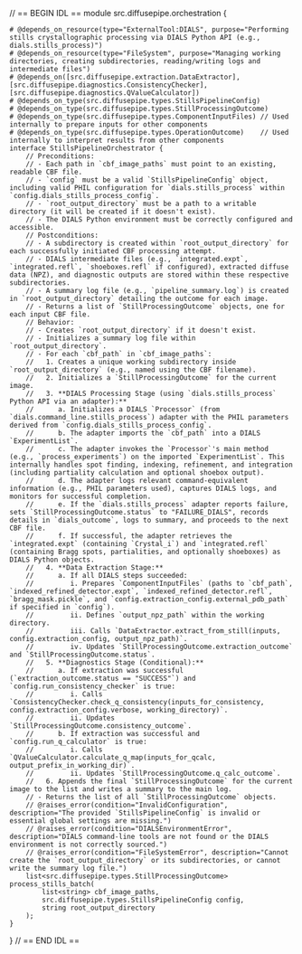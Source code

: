 // == BEGIN IDL ==
module src.diffusepipe.orchestration {

    # @depends_on_resource(type="ExternalTool:DIALS", purpose="Performing stills crystallographic processing via DIALS Python API (e.g., dials.stills_process)")
    # @depends_on_resource(type="FileSystem", purpose="Managing working directories, creating subdirectories, reading/writing logs and intermediate files")
    # @depends_on([src.diffusepipe.extraction.DataExtractor], [src.diffusepipe.diagnostics.ConsistencyChecker], [src.diffusepipe.diagnostics.QValueCalculator])
    # @depends_on_type(src.diffusepipe.types.StillsPipelineConfig)
    # @depends_on_type(src.diffusepipe.types.StillProcessingOutcome)
    # @depends_on_type(src.diffusepipe.types.ComponentInputFiles) // Used internally to prepare inputs for other components
    # @depends_on_type(src.diffusepipe.types.OperationOutcome)    // Used internally to interpret results from other components
    interface StillsPipelineOrchestrator {
        // Preconditions:
        // - Each path in `cbf_image_paths` must point to an existing, readable CBF file.
        // - `config` must be a valid `StillsPipelineConfig` object, including valid PHIL configuration for `dials.stills_process` within `config.dials_stills_process_config`.
        // - `root_output_directory` must be a path to a writable directory (it will be created if it doesn't exist).
        // - The DIALS Python environment must be correctly configured and accessible.
        // Postconditions:
        // - A subdirectory is created within `root_output_directory` for each successfully initiated CBF processing attempt.
        // - DIALS intermediate files (e.g., `integrated.expt`, `integrated.refl`, `shoeboxes.refl` if configured), extracted diffuse data (NPZ), and diagnostic outputs are stored within these respective subdirectories.
        // - A summary log file (e.g., `pipeline_summary.log`) is created in `root_output_directory` detailing the outcome for each image.
        // - Returns a list of `StillProcessingOutcome` objects, one for each input CBF file.
        // Behavior:
        // - Creates `root_output_directory` if it doesn't exist.
        // - Initializes a summary log file within `root_output_directory`.
        // - For each `cbf_path` in `cbf_image_paths`:
        //   1. Creates a unique working subdirectory inside `root_output_directory` (e.g., named using the CBF filename).
        //   2. Initializes a `StillProcessingOutcome` for the current image.
        //   3. **DIALS Processing Stage (using `dials.stills_process` Python API via an adapter):**
        //      a. Initializes a DIALS `Processor` (from `dials.command_line.stills_process`) adapter with the PHIL parameters derived from `config.dials_stills_process_config`.
        //      b. The adapter imports the `cbf_path` into a DIALS `ExperimentList`.
        //      c. The adapter invokes the `Processor`'s main method (e.g., `process_experiments`) on the imported `ExperimentList`. This internally handles spot finding, indexing, refinement, and integration (including partiality calculation and optional shoebox output).
        //      d. The adapter logs relevant command-equivalent information (e.g., PHIL parameters used), captures DIALS logs, and monitors for successful completion.
        //      e. If the `dials.stills_process` adapter reports failure, sets `StillProcessingOutcome.status` to "FAILURE_DIALS", records details in `dials_outcome`, logs to summary, and proceeds to the next CBF file.
        //      f. If successful, the adapter retrieves the `integrated.expt` (containing `Crystal_i`) and `integrated.refl` (containing Bragg spots, partialities, and optionally shoeboxes) as DIALS Python objects.
        //   4. **Data Extraction Stage:**
        //      a. If all DIALS steps succeeded:
        //         i. Prepares `ComponentInputFiles` (paths to `cbf_path`, `indexed_refined_detector.expt`, `indexed_refined_detector.refl`, `bragg_mask.pickle`, and `config.extraction_config.external_pdb_path` if specified in `config`).
        //         ii. Defines `output_npz_path` within the working directory.
        //         iii. Calls `DataExtractor.extract_from_still(inputs, config.extraction_config, output_npz_path)`.
        //         iv. Updates `StillProcessingOutcome.extraction_outcome` and `StillProcessingOutcome.status`.
        //   5. **Diagnostics Stage (Conditional):**
        //      a. If extraction was successful (`extraction_outcome.status == "SUCCESS"`) and `config.run_consistency_checker` is true:
        //         i. Calls `ConsistencyChecker.check_q_consistency(inputs_for_consistency, config.extraction_config.verbose, working_directory)`.
        //         ii. Updates `StillProcessingOutcome.consistency_outcome`.
        //      b. If extraction was successful and `config.run_q_calculator` is true:
        //         i. Calls `QValueCalculator.calculate_q_map(inputs_for_qcalc, output_prefix_in_working_dir)`.
        //         ii. Updates `StillProcessingOutcome.q_calc_outcome`.
        //   6. Appends the final `StillProcessingOutcome` for the current image to the list and writes a summary to the main log.
        // - Returns the list of all `StillProcessingOutcome` objects.
        // @raises_error(condition="InvalidConfiguration", description="The provided `StillsPipelineConfig` is invalid or essential global settings are missing.")
        // @raises_error(condition="DIALSEnvironmentError", description="DIALS command-line tools are not found or the DIALS environment is not correctly sourced.")
        // @raises_error(condition="FileSystemError", description="Cannot create the `root_output_directory` or its subdirectories, or cannot write the summary log file.")
        list<src.diffusepipe.types.StillProcessingOutcome> process_stills_batch(
            list<string> cbf_image_paths,
            src.diffusepipe.types.StillsPipelineConfig config,
            string root_output_directory
        );
    }
}
// == END IDL ==
